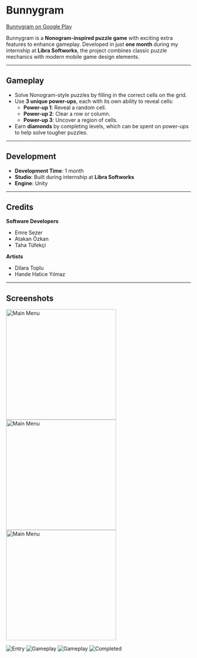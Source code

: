 # Bunnygram  

[Bunnygram on Google Play](https://play.google.com/store/apps/details?id=com.LibraInterns.Bunnygram)  

Bunnygram is a **Nonogram-inspired puzzle game** with exciting extra features to enhance gameplay. Developed in just **one month** during my internship at **Libra Softworks**, the project combines classic puzzle mechanics with modern mobile game design elements.  

---

##  Gameplay  

- Solve Nonogram-style puzzles by filling in the correct cells on the grid.  
- Use **3 unique power-ups**, each with its own ability to reveal cells:  
  - **Power-up 1**: Reveal a random cell.  
  - **Power-up 2**: Clear a row or column.  
  - **Power-up 3**: Uncover a region of cells.  
- Earn **diamonds** by completing levels, which can be spent on power-ups to help solve tougher puzzles.  

---

##  Development  

- **Development Time**: 1 month  
- **Studio**: Built during internship at **Libra Softworks**  
- **Engine**: Unity  

---

##  Credits  

**Software Developers**  
- Emre Sezer  
- Atakan Özkan  
- Taha Tüfekçi  

**Artists**  
- Dilara Toplu  
- Hande Hatice Yılmaz

---

##  Screenshots  

<img src="main-menu-1.png" alt="Main Menu" width="300"/>
<img src="main-menu-2.png" alt="Main Menu" width="300"/>
<img src="main-menu-3.png" alt="Main Menu" width="300"/>

![Entry](level-entry.png)
![Gameplay](gameplay-1.png)
![Gameplay](gameplay-2.png)
![Completed](level-completed.png)
